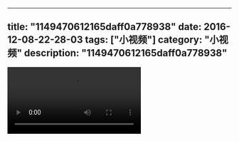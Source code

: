 
---
title: "1149470612165daff0a778938"
date: 2016-12-08-22-28-03
tags: ["小视频"]
category: "小视频"
description: "1149470612165daff0a778938"
---
<video src="http://ohtsqip0g.bkt.clouddn.com/1149470612165daff0a778938.mp4" controls="controls"></video>
